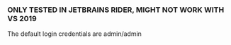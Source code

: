 ### ONLY TESTED IN JETBRAINS RIDER, MIGHT NOT WORK WITH VS 2019

The default login credentials are admin/admin